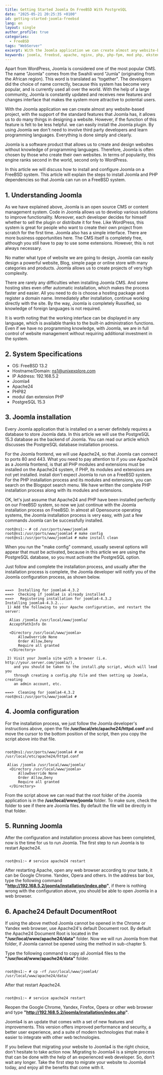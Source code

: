 ```yaml
---
title: Getting Started Joomla On FreeBSD With PostgreSQL
date: "2025-05-21 20:25:35 +0100"
id: getting-started-joomla-freebsd
lang: en
layout: single
author_profile: true
categories:
  - FreeBSD
tags: "WebServer"
excerpt: With the Joomla application we can create almost any website-based project, with the support of the standard features that Joomla has, it allows us to do many things in designing a website.
keywords: joomla, freebsd, apache, nginx, php, php-fpm, mod php, ekstensi php, module
---
```


Apart from WordPress, Joomla is considered one of the most popular CMS. The name "Joomla" comes from the Swahili word "Jumla" (originating from the African region). This word is translated as “together". The developers did the choice of name correctly, because this system has become very popular, and is currently used all over the world. With the help of a large community, Joomla is constantly updated and receives new features and changes interface that makes the system more attractive to potential users.

With the Joomla application we can create almost any website-based project, with the support of the standard features that Joomla has, it allows us to do many things in designing a website. However, if the function of this feature is felt to be less helpful. we can easily install the Joomla plugin. By using Joomla we don't need to involve third party developers and learn programming languages. Everything is done simply and clearly.

Joomla is a software product that allows us to create and design websites without knowledge of programming languages. Therefore, Joomla is often chosen by those who create their own websites. In terms of popularity, this engine ranks second in the world, second only to WordPress.

In this article we will discuss how to install and configure Joomla on a FreeBSD system. This article will explain the steps to install Joomla and PHP dependencies so that Joomla can run on a FreeBSD system.


## 1. Understanding Joomla

As we have explained above, Joomla is an open source CMS or content management system. Code in Joomla allows us to develop various solutions to improve functionality. Moreover, each developer decides for himself whether to sell the plugin or distribute it for free. Like WordPress, this system is great for people who want to create their own project from scratch for the first time. Joomla also has a simple interface. There are more business opportunities here. The CMS itself is completely free, although you still have to pay to use some extensions. However, this is not always necessary.

No matter what type of website we are going to design, Joomla can easily design a powerful website, Blog, simple page or online store with many categories and products. Joomla allows us to create projects of very high complexity.

There are rarely any difficulties when installing Joomla CMS. And some hosting sites even offer automatic installation, which makes the process faster and easier. All you need to do is choose a hosting package and register a domain name. Immediately after installation, continue working directly with the site. By the way, Joomla is completely Russified, so knowledge of foreign languages is not required.

It is worth noting that the working interface can be displayed in any language, which is available thanks to the built-in administration functions. Even if we have no programming knowledge, with Joomla, we are in full control of website management without requiring additional investment in the system.


## 2. System Specifications
- OS: FreeBSD 13.2
- Hostname/Domain: ns1@unixexplore.com
- IP Address: 192.168.5.2
- Joomla4
- Apache24
- PHP82
- modul dan extension PHP
- PostgreSQL 15.3

## 3. Joomla installation

Every Joomla application that is installed on a server definitely requires a database to store Joomla data. In this article we will use the PostgreSQL 15.3 database as the backend of Joomla. You can read our article which discusses the PostgreSQL database installation process.

For the Joomla frontend, we will use Apache24, so that Joomla can connect to ports 80 and 443. What you need to pay attention to if you use Apache24 as a Joomla frontend, is that all PHP modules and extensions must be installed on the Apache24 system, if PHP, its modules and extensions are not yet installed. install don't expect Joomla to run on a FreeBSD system. For the PHP installation process and its modules and extensions, you can search on the Blogspot search menu. We have written the complete PHP installation process along with its modules and extensions.

OK, let's just assume that Apache24 and PHP have been installed perfectly on our FreeBSD system, so now we just continue with the Joomla installation process on FreeBSD. In almost all Opensource operating systems, the Joomla installation process is very easy, with just a few commands Joomla can be successfully installed.

```
root@ns1:~ # cd /usr/ports/www/joomla4
root@ns1:/usr/ports/www/joomla4 # make config
root@ns1:/usr/ports/www/joomla4 # make install clean
```

When you run the "make config" command, usually several options will appear that must be activated, because in this article we are using the PostgreSQL database, so you must activate the PostgreSQL option.

Just follow and complete the installation process, and usually after the installation process is complete, the Joomla developer will notify you of the Joomla configuration process, as shown below.

```

===>  Installing for joomla4-4.3.2
===>  Checking if joomla4 is already installed
===>   Registering installation for joomla4-4.3.2
Installing joomla4-4.3.2...
 1) Add the following to your Apache configuration, and restart the server:

  Alias /joomla /usr/local/www/joomla/
  AcceptPathInfo On

  <Directory /usr/local/www/joomla>
      AllowOverride None
      Order Allow,Deny
      Require all granted
  </Directory>

 2) Visit your Joomla site with a browser (i.e. http://your.server.com/joomla/),
    and you should be taken to the install.php script, which will lead you
    through creating a config.php file and then setting up Joomla, creating
    an admin account, etc.

===>  Cleaning for joomla4-4.3.2
root@ns1:/usr/ports/www/joomla4 #
```

## 4. Joomla configuration

For the installation process, we just follow the Joomla developer's instructions above, open the file **/usr/local/etc/apache24/httpd.conf** and move the cursor to the bottom position of the script, then you copy the script above into that file.

```

root@ns1:/usr/ports/www/joomla4 # ee /usr/local/etc/apache24/httpd.conf

 Alias /joomla /usr/local/www/joomla/
  <Directory /usr/local/www/joomla>
      AllowOverride None
      Order Allow,Deny
      Require all granted
  </Directory>
```

From the script above we can read that the root folder of the Joomla application is in the **/usr/local/www/joomla** folder. To make sure, check the folder to see if there are Joomla files. By default the file will be directly in that folder.


## 5. Running Joomla

After the configuration and installation process above has been completed, now is the time for us to run Joomla. The first step to run Joomla is to restart Apache24.

```

root@ns1:~ # service apache24 restart
```

After restarting Apache, open any web browser according to your taste, it can be Google Chrome. Yandex, Opera and others. In the address bar box, type the following command **"http://192.168.5.2/joomla/installation/index.php"**, if there is nothing wrong with the configuration above, you should be able to open Joomla in a web browser.


## 6. Apache24 Default DocumentRoot

If using the above method Joomla cannot be opened in the Chrome or Yandex web browser, use Apache24's default Document root. By default the Apache24 Document Root is located in the **"/usr/local/www/apache24/data"** folder. Now we will run Joomla from that folder, if Joomla cannot be opened using the method in sub-chapter 5.

Type the following command to copy all Joomla4 files to the **"/usr/local/www/apache24/data"** folder.

```

root@ns1:~ # cp -rf /usr/local/www/joomla4/ /usr/local/www/apache24/data/
```

After that restart Apache24.

```

root@ns1:~ # service apache24 restart
```

Reopen the Google Chrome, Yandex, Firefox, Opera or other web browser and type **"http://192.168.5.2/joomla/installation/index.php"**.

Joomla4 is an update that comes with a set of new features and improvements. This version offers improved performance and security, a better user experience, and a suite of modern technologies that make it easier to integrate with other web technologies.

If you believe that migrating your website to Joomla4 is the right choice, don't hesitate to take action now. Migrating to Joomla4 is a simple process that can be done with the help of an experienced web developer. So, don't wait any longer. Take the first step to migrate your website to Joomla4 today, and enjoy all the benefits that come with it.
